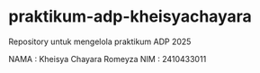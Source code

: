 # praktikum-adp-kheisyachayara
Repository untuk mengelola praktikum ADP 2025

NAMA : Kheisya Chayara Romeyza
NIM  : 2410433011
